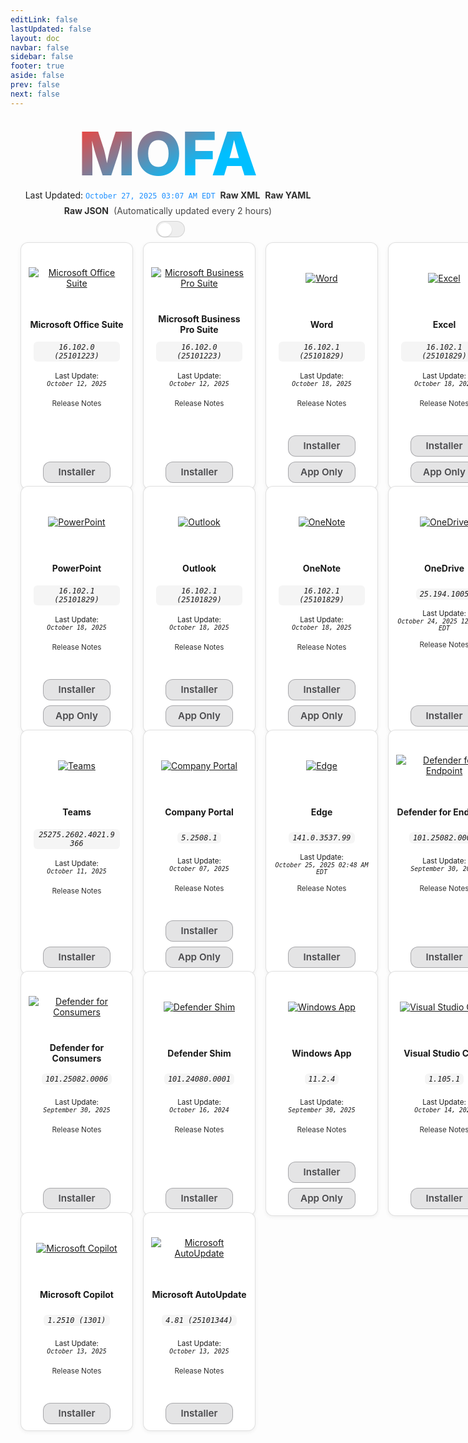 ```yaml
---
editLink: false
lastUpdated: false
layout: doc
navbar: false
sidebar: false
footer: true
aside: false
prev: false
next: false 
---
```

<style>
  /* NEW: Status bar styles (fix Markdown-in-HTML issue and wrapping) */
  .status-bar {
    display: flex;
    justify-content: center;
    align-items: center;
    gap: 8px;
    flex-wrap: wrap;
    text-align: center;
    margin-bottom: 8px;
  }
  .status-line {
    display: inline-flex;
    flex-wrap: wrap;
    align-items: center;
    justify-content: center;
    gap: 8px;
    max-width: 100%;
  }
  .status-line code.status-ts {
    color: dodgerblue;
  }
  .status-line a {
    text-decoration: none;
    font-weight: 600;
    opacity: 0.9;
  }
  .status-line a:hover {
    text-decoration: underline;
    opacity: 1;
  }
  .status-line .muted {
    opacity: 0.8;
  }

  /* If color-mix is supported, derive palette from theme vars for better theming */
  @supports (color: color-mix(in oklab, white 50%, black)) {
    .grid-wrap {
      --btn-bg1: color-mix(in oklab, var(--vp-c-bg, #ffffff) 90%, white);
      --btn-bg2: color-mix(in oklab, var(--vp-c-bg, #ffffff) 70%, #d8dde7);
      --btn-bg1-hover: color-mix(in oklab, var(--btn-bg1) 88%, white);
      --btn-bg2-hover: color-mix(in oklab, var(--btn-bg2) 88%, white);
      --btn-border: color-mix(in oklab, var(--vp-c-text, #111) 28%, transparent);
      --btn-text: color-mix(in oklab, var(--vp-c-text, #111) 98%, black);
    }
    @media (prefers-color-scheme: dark) {
      .grid-wrap {
        --btn-bg1: color-mix(in oklab, var(--vp-c-bg, #1e1e20) 85%, #3a3a3c);
        --btn-bg2: color-mix(in oklab, var(--vp-c-bg, #1e1e20) 70%, #2a2a2d);
        --btn-bg1-hover: color-mix(in oklab, var(--btn-bg1) 88%, #4a4a4d);
        --btn-bg2-hover: color-mix(in oklab, var(--btn-bg2) 88%, #36363a);
        --btn-border: color-mix(in oklab, var(--vp-c-text, #ddd) 22%, transparent);
        --btn-text: color-mix(in oklab, var(--vp-c-text, #ddd) 96%, white);
      }
    }
  }

  /* Inline appearance toggle next to the status line */
  .appearance-toggle-inline {
    display: inline-flex;
    align-items: center;
    margin-left: 8px;
    vertical-align: middle;
  }

  /* SCOPE SWITCH STYLES to this page only to avoid leaking to other pages */
  .mofa-minimal .VPSwitch {
    position: relative;
    width: 46px;
    height: 26px;
    border-radius: 999px;
    border: 1px solid var(--vp-c-divider, rgba(0,0,0,0.12));
    background: var(--vp-c-bg-soft, rgba(0,0,0,0.06));
    cursor: pointer;
    transition: background .2s ease, border-color .2s ease;
    pointer-events: auto;
  }
  .mofa-minimal .VPSwitch .check {
    position: absolute;
    top: 2px;
    left: 2px;
    width: 22px;
    height: 22px;
    border-radius: 50%;
    background: var(--vp-c-bg, #ffffff);
    box-shadow: 0 1px 2px rgba(0,0,0,0.15);
    transition: transform .2s ease;
    display: flex;
    align-items: center;
    justify-content: center;
  }
  .mofa-minimal .VPSwitch[aria-checked="true"] .check {
    transform: translateX(20px);
  }

  /* Show sun in light, moon in dark (scoped) */
  .mofa-minimal .VPSwitch .icon .sun, .mofa-minimal .VPSwitch .icon .moon { display: none; }
  html:not(.dark) .mofa-minimal .VPSwitch .icon .sun { display: inline-block; }
  html.dark .mofa-minimal .VPSwitch .icon .moon { display: inline-block; }

  /* Center wrapper for the MOFA hero title */
  .brand-hero {
    display: grid;
    place-items: center;
    min-height: 0;
    padding: 8px 0;
    overflow: visible;
  }
  @supports (height: 100svh) {
    .brand-hero { min-height: 0; }
  }

  /* Ensure the link itself centers and only the text is clickable */
  .brand-title {
    display: inline-block;    /* was block – limit clickable area to text */
    text-align: center;
    margin: 0;                /* remove auto margins that add width */
    line-height: 1.05;
  }

  /* Remove underline/highlight for the MOFA link in all states */
  a.brand-title,
  a.brand-title:link,
  a.brand-title:visited,
  a.brand-title:hover,
  a.brand-title:active,
  a.brand-title:focus {
    text-decoration: none !important;
    border-bottom: 0 !important;
    box-shadow: none !important;
    -webkit-tap-highlight-color: transparent;
  }

  /* Ensure gradient text doesn't fall back to a theme color */
  .gradient-title-mini {
    background: -webkit-linear-gradient(120deg, #00BFFF 30%, #FF3B30);
    -webkit-background-clip: text;
    -webkit-text-fill-color: transparent;
    font-weight: 800;
    font-size: clamp(32px, 12vmin, 96px); /* scales with smallest viewport side */
    color: transparent; /* keep text transparent; gradient provides color */
  }

  /* Responsive grid: max 6 columns; step down on smaller screens */
  .grid {
    display: grid;
    grid-template-columns: repeat(6, minmax(180px, 1fr));
    gap: 16px;
    width: calc(100% - 32px);
    margin: 0 auto;
    align-items: stretch;       /* ensure items stretch to equal height */
  }

  .tile {
    display: flex;
    justify-content: center;
    align-items: stretch;
  }

  .tile-card {
    width: 100%;
    max-width: 200px;
    display: flex;
    flex-direction: column;     /* column layout for spacer technique */
    align-items: center;
    gap: 6px;
    text-align: center;
    margin: 0 auto;
    height: 100%;

    background: var(--vp-c-bg, #fff);
    border: 1px solid var(--vp-c-divider, rgba(0,0,0,0.12));
    border-radius: 12px;
    padding: 10px 12px;
    box-shadow: 0 2px 6px rgba(0,0,0,0.06);
  }

  .tile-media {
    height: 92px;
    display: flex;
    align-items: center;
    justify-content: center;
  }
  .tile-media img {
    max-height: 80px;
    width: auto;
    height: auto;
  }

  .tile-title {
    min-height: 44px;
    display: flex;
    align-items: center;
    justify-content: center;
  }
  .tile-version {
    min-height: 28px;
    display: flex;
    align-items: center;
    justify-content: center;
    padding: 0 8px;
  }
  .tile-version code {
    white-space: normal;
    overflow-wrap: anywhere;
    word-break: break-word;
    display: inline-block;
    padding: 2px 6px;
    border-radius: 6px;
    background: var(--vp-c-bg-soft, rgba(0,0,0,0.04));
  }
  .tile-updated {
    min-height: 44px;
    display: flex;
    align-items: center;
    justify-content: center;
  }

  /* Keep Release Notes height consistent */
  .tile-relnotes {
    min-height: 22px;
    display: flex;
    align-items: center;
    justify-content: center;
  }
  .tile-relnotes a.relnotes {
    text-decoration: none;
    opacity: 0.9;
  }
  .tile-relnotes a.relnotes:hover {
    opacity: 1;
    text-decoration: underline;
  }

  /* Flexible spacer pushes buttons to the bottom, aligning rows visually */
  .tile-spacer {
    flex: 1 1 auto;
    width: 100%;
  }

  .tile-links {
    margin-top: 6px;
    display: flex;
    gap: 8px;
    flex-wrap: wrap;
    justify-content: center;
  }
  .tile-links a {
    text-decoration: none;
  }

  /* Glass button palette (visible on white in light mode) */
  .grid-wrap {
    /* Neutral gray so it stands out on white */
    --btn-glass-bg: rgba(142, 142, 147, 0.24);
    --btn-glass-bg-hover: rgba(142, 142, 147, 0.32);
    --btn-glass-border: rgba(60, 60, 67, 0.36);
    /* CHANGED: slightly lighter dark gray for light-mode button text */
    --btn-glass-text: #4a4a4d;
  }
  /* Use .dark class from your toggle (not OS media query) */
  html.dark .grid-wrap {
    --btn-glass-bg: rgba(255, 255, 255, 0.12);
    --btn-glass-bg-hover: rgba(255, 255, 255, 0.18);
    --btn-glass-border: rgba(255, 255, 255, 0.24);
    --btn-glass-text: #f2f2f4;
  }

  /* iOS-like glass buttons: translucent, blurred, no shadows */
  .grid-wrap .tile-links a.btn {
    /* color is driven by --btn-glass-text */
    color: var(--btn-glass-text) !important;
    display: inline-flex;
    align-items: center;
    justify-content: center;
    box-sizing: border-box;
    min-height: 34px;
    min-width: 108px;
    padding: 6px 12px;
    border-radius: 12px;
    cursor: pointer;

    /* Flat translucent fill + clear border (no gradient) */
    background: var(--btn-glass-bg) !important;
    background-color: var(--btn-glass-bg) !important; /* ensure visible on white */
    border: 1px solid var(--btn-glass-border) !important;

    /* frosted glass */
    -webkit-backdrop-filter: saturate(180%) blur(14px);
    backdrop-filter: saturate(180%) blur(14px);

    font-weight: 600;
    font-size: 0.95rem;
    line-height: 1.2;

    /* ensure visible and crisp */
    opacity: 1 !important;

    /* no shadows */
    box-shadow: none !important;
    text-shadow: none !important;

    transition: background 0.2s ease, transform 0.05s ease, opacity 0.2s ease, border-color 0.2s ease;
  }
  .grid-wrap .tile-links a.btn:hover {
    background: var(--btn-glass-bg-hover) !important;
    background-color: var(--btn-glass-bg-hover) !important;
    border-color: var(--btn-glass-border) !important;
    text-decoration: none;
    opacity: 1 !important;
    box-shadow: none !important;
  }
  .grid-wrap .tile-links a.btn:active {
    transform: translateY(1px);
    background: var(--btn-glass-bg-hover) !important;
    opacity: 1 !important;
    box-shadow: none !important;
  }
  .grid-wrap .tile-links a.btn:focus-visible {
    outline: 2px solid color-mix(in oklab, var(--btn-glass-text) 45%, dodgerblue);
    outline-offset: 2px;
    box-shadow: none !important;
  }

  /* Force light mode edge/text */
  html:not(.dark) .tile-links a.btn {
    color: var(--btn-glass-text) !important;
    border-color: var(--btn-glass-border) !important;
    opacity: 1 !important;
  }

  /* Breakpoints */
  @media (max-width: 1400px) {
    .grid { grid-template-columns: repeat(5, minmax(180px, 1fr)); }
  }
  @media (max-width: 1200px) {
    .grid { grid-template-columns: repeat(4, minmax(180px, 1fr)); }
  }
  @media (max-width: 900px) {
    .grid { grid-template-columns: repeat(3, minmax(180px, 1fr)); }
  }
  @media (max-width: 700px) {
    .grid { grid-template-columns: repeat(2, minmax(160px, 1fr)); gap: 12px; width: calc(100% - 24px); }
    .tile-media { height: 84px; }
    .tile-media img { max-height: 72px; }
  }
  @media (max-width: 420px) {
    .grid { grid-template-columns: repeat(1, minmax(200px, 1fr)); }
  }
</style>

<!-- Centered hero wrapper to prevent cut-off on short screens -->
<div class="brand-hero">
  <a class="brand-title gradient-title-mini" href="/">MOFA</a>
</div>

<div class="status-bar">
      <div class="status-line">
        <span>Last Updated: <code class="status-ts">October 27, 2025 03:07 AM EDT</code></span>
        <a href="https://github.com/cocopuff2u/MOFA/blob/main/latest_raw_files/macos_standalone_latest.xml"><strong>Raw XML</strong></a>
        <a href="https://github.com/cocopuff2u/MOFA/blob/main/latest_raw_files/macos_standalone_latest.yaml"><strong>Raw YAML</strong></a>
        <a href="https://github.com/cocopuff2u/MOFA/blob/main/latest_raw_files/macos_standalone_latest.json"><strong>Raw JSON</strong></a>
        <span class="muted">(Automatically updated every 2 hours)</span>
      </div>
      <span class="appearance-toggle-inline mofa-minimal">
        <button id="appearance-toggle" class="VPSwitch VPSwitchAppearance" type="button" role="switch" title="Switch theme" aria-checked="false">
          <span class="check"><span class="icon"><span class="vpi-sun sun"></span><span class="vpi-moon moon"></span></span></span>
        </button>
      </span>
    </div>

<div class="grid-wrap"><div class="grid"><div class="tile">
      <div class="tile-card">
        <div class="tile-media">
          <a href="https://go.microsoft.com/fwlink/?linkid=525133"><img src="/images/Office_Suite.webp" alt="Microsoft Office Suite"></a>
        </div>
        <div class="tile-title"><b>Microsoft Office Suite</b></div>
        <div class="tile-version"><em><code>16.102.0 (25101223)</code></em></div>
        <div class="tile-updated"><small>Last Update:<br><em><code>October 12, 2025</code></em></small></div>
        <div class="tile-relnotes"><a class="relnotes" href="https://learn.microsoft.com/en-us/officeupdates/release-notes-office-for-mac"><small>Release Notes</small></a></div>
        <div class="tile-spacer"></div>
        <div class="tile-links"><a class="btn" href="https://go.microsoft.com/fwlink/?linkid=525133">Installer</a></div>
      </div>
    </div>
<div class="tile">
      <div class="tile-card">
        <div class="tile-media">
          <a href="https://go.microsoft.com/fwlink/?linkid=2009112"><img src="/images/Office_Suite.webp" alt="Microsoft Business Pro Suite"></a>
        </div>
        <div class="tile-title"><b>Microsoft Business Pro Suite</b></div>
        <div class="tile-version"><em><code>16.102.0 (25101223)</code></em></div>
        <div class="tile-updated"><small>Last Update:<br><em><code>October 12, 2025</code></em></small></div>
        <div class="tile-relnotes"><a class="relnotes" href="https://learn.microsoft.com/en-us/officeupdates/release-notes-office-for-mac"><small>Release Notes</small></a></div>
        <div class="tile-spacer"></div>
        <div class="tile-links"><a class="btn" href="https://go.microsoft.com/fwlink/?linkid=2009112">Installer</a></div>
      </div>
    </div>
<div class="tile">
      <div class="tile-card">
        <div class="tile-media">
          <a href="https://go.microsoft.com/fwlink/?linkid=525134"><img src="/images/2025/Word.webp" alt="Word"></a>
        </div>
        <div class="tile-title"><b>Word</b></div>
        <div class="tile-version"><em><code>16.102.1 (25101829)</code></em></div>
        <div class="tile-updated"><small>Last Update:<br><em><code>October 18, 2025</code></em></small></div>
        <div class="tile-relnotes"><a class="relnotes" href="https://learn.microsoft.com/en-us/officeupdates/release-notes-office-for-mac"><small>Release Notes</small></a></div>
        <div class="tile-spacer"></div>
        <div class="tile-links"><a class="btn" href="https://go.microsoft.com/fwlink/?linkid=525134">Installer</a> <a class="btn" href="https://res.public.onecdn.static.microsoft/mro1cdnstorage/C1297A47-86C4-4C1F-97FA-950631F94777/MacAutoupdate/Microsoft_Word_16.102.25101829_Updater.pkg">App Only</a></div>
      </div>
    </div>
<div class="tile">
      <div class="tile-card">
        <div class="tile-media">
          <a href="https://go.microsoft.com/fwlink/?linkid=525135"><img src="/images/2025/Excel.webp" alt="Excel"></a>
        </div>
        <div class="tile-title"><b>Excel</b></div>
        <div class="tile-version"><em><code>16.102.1 (25101829)</code></em></div>
        <div class="tile-updated"><small>Last Update:<br><em><code>October 18, 2025</code></em></small></div>
        <div class="tile-relnotes"><a class="relnotes" href="https://learn.microsoft.com/en-us/officeupdates/release-notes-office-for-mac"><small>Release Notes</small></a></div>
        <div class="tile-spacer"></div>
        <div class="tile-links"><a class="btn" href="https://go.microsoft.com/fwlink/?linkid=525135">Installer</a> <a class="btn" href="https://res.public.onecdn.static.microsoft/mro1cdnstorage/C1297A47-86C4-4C1F-97FA-950631F94777/MacAutoupdate/Microsoft_Excel_16.102.25101829_Updater.pkg">App Only</a></div>
      </div>
    </div>
<div class="tile">
      <div class="tile-card">
        <div class="tile-media">
          <a href="https://go.microsoft.com/fwlink/?linkid=525136"><img src="/images/2025/PowerPoint.webp" alt="PowerPoint"></a>
        </div>
        <div class="tile-title"><b>PowerPoint</b></div>
        <div class="tile-version"><em><code>16.102.1 (25101829)</code></em></div>
        <div class="tile-updated"><small>Last Update:<br><em><code>October 18, 2025</code></em></small></div>
        <div class="tile-relnotes"><a class="relnotes" href="https://learn.microsoft.com/en-us/officeupdates/release-notes-office-for-mac"><small>Release Notes</small></a></div>
        <div class="tile-spacer"></div>
        <div class="tile-links"><a class="btn" href="https://go.microsoft.com/fwlink/?linkid=525136">Installer</a> <a class="btn" href="https://res.public.onecdn.static.microsoft/mro1cdnstorage/C1297A47-86C4-4C1F-97FA-950631F94777/MacAutoupdate/Microsoft_PowerPoint_16.102.25101829_Updater.pkg">App Only</a></div>
      </div>
    </div>
<div class="tile">
      <div class="tile-card">
        <div class="tile-media">
          <a href="https://go.microsoft.com/fwlink/?linkid=525137"><img src="/images/2025/Outlook.webp" alt="Outlook"></a>
        </div>
        <div class="tile-title"><b>Outlook</b></div>
        <div class="tile-version"><em><code>16.102.1 (25101829)</code></em></div>
        <div class="tile-updated"><small>Last Update:<br><em><code>October 18, 2025</code></em></small></div>
        <div class="tile-relnotes"><a class="relnotes" href="https://learn.microsoft.com/en-us/officeupdates/release-notes-office-for-mac"><small>Release Notes</small></a></div>
        <div class="tile-spacer"></div>
        <div class="tile-links"><a class="btn" href="https://go.microsoft.com/fwlink/?linkid=525137">Installer</a> <a class="btn" href="https://res.public.onecdn.static.microsoft/mro1cdnstorage/C1297A47-86C4-4C1F-97FA-950631F94777/MacAutoupdate/Microsoft_Outlook_16.102.25101829_Updater.pkg">App Only</a></div>
      </div>
    </div>
<div class="tile">
      <div class="tile-card">
        <div class="tile-media">
          <a href="https://go.microsoft.com/fwlink/?linkid=820886"><img src="/images/2025/OneNote.webp" alt="OneNote"></a>
        </div>
        <div class="tile-title"><b>OneNote</b></div>
        <div class="tile-version"><em><code>16.102.1 (25101829)</code></em></div>
        <div class="tile-updated"><small>Last Update:<br><em><code>October 18, 2025</code></em></small></div>
        <div class="tile-relnotes"><a class="relnotes" href="https://learn.microsoft.com/en-us/officeupdates/release-notes-office-for-mac"><small>Release Notes</small></a></div>
        <div class="tile-spacer"></div>
        <div class="tile-links"><a class="btn" href="https://go.microsoft.com/fwlink/?linkid=820886">Installer</a> <a class="btn" href="https://res.public.onecdn.static.microsoft/mro1cdnstorage/C1297A47-86C4-4C1F-97FA-950631F94777/MacAutoupdate/Microsoft_OneNote_16.102.25101829_Updater.pkg">App Only</a></div>
      </div>
    </div>
<div class="tile">
      <div class="tile-card">
        <div class="tile-media">
          <a href="https://oneclient.sfx.ms/Mac/Installers/25.189.0928.0002/universal/OneDrive.pkg"><img src="/images/2025/OneDrive.webp" alt="OneDrive"></a>
        </div>
        <div class="tile-title"><b>OneDrive</b></div>
        <div class="tile-version"><em><code>25.194.1005</code></em></div>
        <div class="tile-updated"><small>Last Update:<br><em><code>October 24, 2025 12:08 PM EDT</code></em></small></div>
        <div class="tile-relnotes"><a class="relnotes" href="https://support.microsoft.com/en-us/office/onedrive-release-notes-845dcf18-f921-435e-bf28-4e24b95e5fc0#OSVersion=Mac"><small>Release Notes</small></a></div>
        <div class="tile-spacer"></div>
        <div class="tile-links"><a class="btn" href="https://oneclient.sfx.ms/Mac/Installers/25.189.0928.0002/universal/OneDrive.pkg">Installer</a></div>
      </div>
    </div>
<div class="tile">
      <div class="tile-card">
        <div class="tile-media">
          <a href="https://go.microsoft.com/fwlink/?linkid=2249065"><img src="/images/2025/Teams.webp" alt="Teams"></a>
        </div>
        <div class="tile-title"><b>Teams</b></div>
        <div class="tile-version"><em><code>25275.2602.4021.9366</code></em></div>
        <div class="tile-updated"><small>Last Update:<br><em><code>October 11, 2025</code></em></small></div>
        <div class="tile-relnotes"><a class="relnotes" href="https://support.microsoft.com/en-us/office/what-s-new-in-microsoft-teams-d7092a6d-c896-424c-b362-a472d5f105de"><small>Release Notes</small></a></div>
        <div class="tile-spacer"></div>
        <div class="tile-links"><a class="btn" href="https://go.microsoft.com/fwlink/?linkid=2249065">Installer</a></div>
      </div>
    </div>
<div class="tile">
      <div class="tile-card">
        <div class="tile-media">
          <a href="https://go.microsoft.com/fwlink/?linkid=853070"><img src="/images/2021/Company_Portal.webp" alt="Company Portal"></a>
        </div>
        <div class="tile-title"><b>Company Portal</b></div>
        <div class="tile-version"><em><code>5.2508.1</code></em></div>
        <div class="tile-updated"><small>Last Update:<br><em><code>October 07, 2025</code></em></small></div>
        <div class="tile-relnotes"><a class="relnotes" href="https://aka.ms/intuneupdates"><small>Release Notes</small></a></div>
        <div class="tile-spacer"></div>
        <div class="tile-links"><a class="btn" href="https://go.microsoft.com/fwlink/?linkid=853070">Installer</a> <a class="btn" href="https://officecdnmac.microsoft.com/pr/C1297A47-86C4-4C1F-97FA-950631F94777/MacAutoupdate/CompanyPortal_5.2508.1-Upgrade.pkg">App Only</a></div>
      </div>
    </div>
<div class="tile">
      <div class="tile-card">
        <div class="tile-media">
          <a href="https://msedge.sf.dl.delivery.mp.microsoft.com/filestreamingservice/files/5c33cc04-5a2d-4dc9-b7f7-67335b4ce1fb/MicrosoftEdge-141.0.3537.99.pkg"><img src="/images/edge/edge.webp" alt="Edge"></a>
        </div>
        <div class="tile-title"><b>Edge</b></div>
        <div class="tile-version"><em><code>141.0.3537.99</code></em></div>
        <div class="tile-updated"><small>Last Update:<br><em><code>October 25, 2025 02:48 AM EDT</code></em></small></div>
        <div class="tile-relnotes"><a class="relnotes" href="https://learn.microsoft.com/en-us/deployedge/microsoft-edge-relnote-stable-channel"><small>Release Notes</small></a></div>
        <div class="tile-spacer"></div>
        <div class="tile-links"><a class="btn" href="https://msedge.sf.dl.delivery.mp.microsoft.com/filestreamingservice/files/5c33cc04-5a2d-4dc9-b7f7-67335b4ce1fb/MicrosoftEdge-141.0.3537.99.pkg">Installer</a></div>
      </div>
    </div>
<div class="tile">
      <div class="tile-card">
        <div class="tile-media">
          <a href="https://go.microsoft.com/fwlink/?linkid=2097502"><img src="/images/2025/Defender.webp" alt="Defender for Endpoint"></a>
        </div>
        <div class="tile-title"><b>Defender for Endpoint</b></div>
        <div class="tile-version"><em><code>101.25082.0006</code></em></div>
        <div class="tile-updated"><small>Last Update:<br><em><code>September 30, 2025</code></em></small></div>
        <div class="tile-relnotes"><a class="relnotes" href="https://learn.microsoft.com/microsoft-365/security/defender-endpoint/mac-whatsnew"><small>Release Notes</small></a></div>
        <div class="tile-spacer"></div>
        <div class="tile-links"><a class="btn" href="https://go.microsoft.com/fwlink/?linkid=2097502">Installer</a></div>
      </div>
    </div>
<div class="tile">
      <div class="tile-card">
        <div class="tile-media">
          <a href="https://go.microsoft.com/fwlink/?linkid=2247001"><img src="/images/2025/Defender.webp" alt="Defender for Consumers"></a>
        </div>
        <div class="tile-title"><b>Defender for Consumers</b></div>
        <div class="tile-version"><em><code>101.25082.0006</code></em></div>
        <div class="tile-updated"><small>Last Update:<br><em><code>September 30, 2025</code></em></small></div>
        <div class="tile-relnotes"><a class="relnotes" href="https://learn.microsoft.com/microsoft-365/security/defender-endpoint/mac-whatsnew"><small>Release Notes</small></a></div>
        <div class="tile-spacer"></div>
        <div class="tile-links"><a class="btn" href="https://go.microsoft.com/fwlink/?linkid=2247001">Installer</a></div>
      </div>
    </div>
<div class="tile">
      <div class="tile-card">
        <div class="tile-media">
          <a href="https://officecdnmac.microsoft.com/pr/C1297A47-86C4-4C1F-97FA-950631F94777/MacAutoupdate/Microsoft_Defender_101.24080.0001_Individuals_Shim_Installer.pkg"><img src="/images/2025/Defender.webp" alt="Defender Shim"></a>
        </div>
        <div class="tile-title"><b>Defender Shim</b></div>
        <div class="tile-version"><em><code>101.24080.0001</code></em></div>
        <div class="tile-updated"><small>Last Update:<br><em><code>October 16, 2024</code></em></small></div>
        <div class="tile-relnotes"><a class="relnotes" href="https://learn.microsoft.com/microsoft-365/security/defender-endpoint/mac-whatsnew"><small>Release Notes</small></a></div>
        <div class="tile-spacer"></div>
        <div class="tile-links"><a class="btn" href="https://officecdnmac.microsoft.com/pr/C1297A47-86C4-4C1F-97FA-950631F94777/MacAutoupdate/Microsoft_Defender_101.24080.0001_Individuals_Shim_Installer.pkg">Installer</a></div>
      </div>
    </div>
<div class="tile">
      <div class="tile-card">
        <div class="tile-media">
          <a href="https://go.microsoft.com/fwlink/?linkid=868963"><img src="/images/2025/Windows_App.webp" alt="Windows App"></a>
        </div>
        <div class="tile-title"><b>Windows App</b></div>
        <div class="tile-version"><em><code>11.2.4</code></em></div>
        <div class="tile-updated"><small>Last Update:<br><em><code>September 30, 2025</code></em></small></div>
        <div class="tile-relnotes"><a class="relnotes" href="https://learn.microsoft.com/en-us/windows-app/whats-new?tabs=macos"><small>Release Notes</small></a></div>
        <div class="tile-spacer"></div>
        <div class="tile-links"><a class="btn" href="https://go.microsoft.com/fwlink/?linkid=868963">Installer</a> <a class="btn" href="https://officecdnmac.microsoft.com/pr/C1297A47-86C4-4C1F-97FA-950631F94777/MacAutoupdate/Windows_App_11.2.4_updater.pkg">App Only</a></div>
      </div>
    </div>
<div class="tile">
      <div class="tile-card">
        <div class="tile-media">
          <a href="https://go.microsoft.com/fwlink/?linkid=2156837"><img src="/images/2021/Code.webp" alt="Visual Studio Code"></a>
        </div>
        <div class="tile-title"><b>Visual Studio Code</b></div>
        <div class="tile-version"><em><code>1.105.1</code></em></div>
        <div class="tile-updated"><small>Last Update:<br><em><code>October 14, 2025</code></em></small></div>
        <div class="tile-relnotes"><a class="relnotes" href="https://code.visualstudio.com/updates/"><small>Release Notes</small></a></div>
        <div class="tile-spacer"></div>
        <div class="tile-links"><a class="btn" href="https://go.microsoft.com/fwlink/?linkid=2156837">Installer</a></div>
      </div>
    </div>
<div class="tile">
      <div class="tile-card">
        <div class="tile-media">
          <a href="https://go.microsoft.com/fwlink/?linkid=2325438"><img src="/images/2025/Copilot.webp" alt="Microsoft Copilot"></a>
        </div>
        <div class="tile-title"><b>Microsoft Copilot</b></div>
        <div class="tile-version"><em><code>1.2510 (1301)</code></em></div>
        <div class="tile-updated"><small>Last Update:<br><em><code>October 13, 2025</code></em></small></div>
        <div class="tile-relnotes"><a class="relnotes" href="https://learn.microsoft.com/en-us/copilot/microsoft-365/release-notes?tabs=mac"><small>Release Notes</small></a></div>
        <div class="tile-spacer"></div>
        <div class="tile-links"><a class="btn" href="https://go.microsoft.com/fwlink/?linkid=2325438">Installer</a></div>
      </div>
    </div>
<div class="tile">
      <div class="tile-card">
        <div class="tile-media">
          <a href="https://go.microsoft.com/fwlink/?linkid=830196"><img src="/images/2019/AutoUpdate.webp" alt="Microsoft AutoUpdate"></a>
        </div>
        <div class="tile-title"><b>Microsoft AutoUpdate</b></div>
        <div class="tile-version"><em><code>4.81 (25101344)</code></em></div>
        <div class="tile-updated"><small>Last Update:<br><em><code>October 13, 2025</code></em></small></div>
        <div class="tile-relnotes"><a class="relnotes" href="https://learn.microsoft.com/en-us/officeupdates/release-history-microsoft-autoupdate"><small>Release Notes</small></a></div>
        <div class="tile-spacer"></div>
        <div class="tile-links"><a class="btn" href="https://go.microsoft.com/fwlink/?linkid=830196">Installer</a></div>
      </div>
    </div></div></div>
